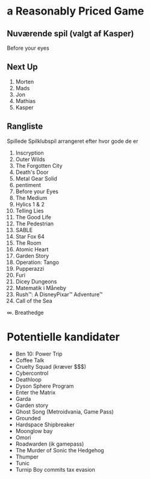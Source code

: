 # a Reasonably Priced Game

## Nuværende spil (valgt af Kasper)
Before your eyes

## Next Up
1. Morten
2. Mads
3. Jon
4. Mathias
5. Kasper

## Rangliste

Spillede Spilklubspil arrangeret efter hvor gode de er

1. Inscryption
2. Outer Wilds
3. The Forgotten City
4. Death's Door
5. Metal Gear Solid
6. pentiment
7. Before your Eyes
8. The Medium
9. Hylics 1 & 2
10. Telling Lies
11. The Good Life
12. The Pedestrian
13. SABLE
14. Star Fox 64
15. The Room
16. Atomic Heart
17. Garden Story
18. Operation: Tango
19. Pupperazzi
20. Furi
21. Dicey Dungeons
22. Matematik i Måneby
23. Rush™: A DisneyPixar™ Adventure™
24. Call of the Sea


∞. Breathedge


# Potentielle kandidater

- Ben 10: Power Trip
- Coffee Talk
- Cruelty Squad (kræver $$$)
- Cybercontrol
- Deathloop
- Dyson Sphere Program
- Enter the Matrix
- Garda
- Garden story
- Ghost Song (Metroidvania, Game Pass)
- Grounded
- Hardspace Shipbreaker
- Moonglow bay
- Omori
- Roadwarden (ik gamepass)
- The Murder of Sonic the Hedgehog
- Thumper
- Tunic
- Turnip Boy commits tax evasion
